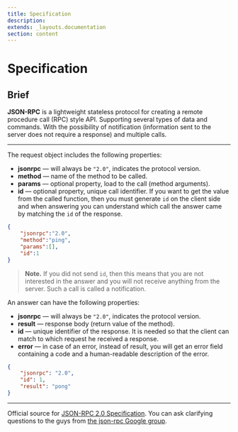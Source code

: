 ```yaml
---
title: Specification
description: 
extends: _layouts.documentation
section: content
---
```


# Specification 

## Brief

**JSON-RPC** is a lightweight stateless protocol for creating a remote procedure call (RPC) style API.
Supporting several types of data and commands. With the possibility of notification (information sent to the server does not require a response) and multiple calls.


----


The request object includes the following properties:

- **jsonrpc** — will always be `"2.0"`, indicates the protocol version.
- **method** — name of the method to be called.
- **params** — optional property, load to the call (method arguments).
- **id** — optional property, unique call identifier. If you want to get the value from the called function, then you must generate `id` on the client side and when answering you can understand which call the answer came by matching the `id` of the response.

```json
{
    "jsonrpc":"2.0",
    "method":"ping",
    "params":[],
    "id":1
}
```

> **Note.** If you did not send `id`, then this means that you are not interested in the answer and you will not receive anything from the server. Such a call is called a notification.


An answer can have the following properties:

- **jsonrpc** — will always be `"2.0"`, indicates the protocol version.
- **result** — response body (return value of the method).
- **id** — unique identifier of the response. It is needed so that the client can match to which request he received a response.
- **error** — in case of an error, instead of result, you will get an error field containing a code and a human-readable description of the error.

```json
{
    "jsonrpc": "2.0",
    "id": 1,
    "result": "pong"
}
```

----

Official source for [JSON-RPC 2.0 Specification](http://www.jsonrpc.org/specification). 
You can ask clarifying questions to the guys from [the json-rpc Google group](http://groups.google.com/group/json-rpc).
